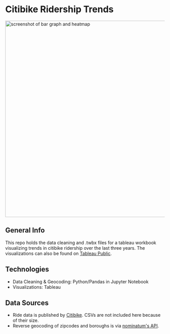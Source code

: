# Citibike Ridership Trends

<img width="619" alt="screenshot of bar graph and heatmap" src="https://user-images.githubusercontent.com/74382969/118317921-4cc99f80-b4be-11eb-848e-fb460c6a08e0.png">

## General Info

This repo holds the data cleaning and .twbx files for a tableau workbook visualizing trends in citibike ridership over the last three years. The visualizations can also be found on [Tableau Public](https://public.tableau.com/profile/leah.handel#!/vizhome/citibikehomework_16203261577640/Story1?publish=yes).

## Technologies

* Data Cleaning & Geocoding: Python/Pandas in Jupyter Notebook
* Visualizations: Tableau

## Data Sources

* Ride data is published by [Citibike](https://s3.amazonaws.com/tripdata/index.html). CSVs are not included here because of their size.
* Reverse geocoding of zipcodes and boroughs is via [nominatum's API](https://nominatim.org/release-docs/develop/api/Reverse/).
